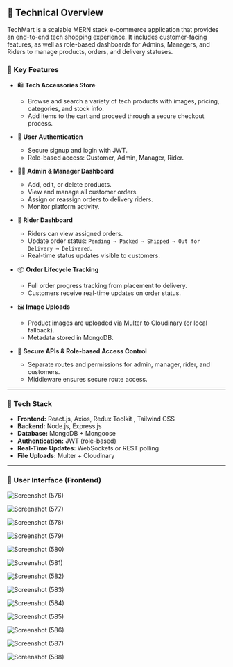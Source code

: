 ## 🔧 Technical Overview

TechMart is a scalable MERN stack e-commerce application that provides an end-to-end tech shopping experience. It includes customer-facing features, as well as role-based dashboards for Admins, Managers, and Riders to manage products, orders, and delivery statuses.

### 🚀 Key Features

- 🛍️ **Tech Accessories Store**

  - Browse and search a variety of tech products with images, pricing, categories, and stock info.
  - Add items to the cart and proceed through a secure checkout process.

- 👤 **User Authentication**

  - Secure signup and login with JWT.
  - Role-based access: Customer, Admin, Manager, Rider.

- 🧑‍💼 **Admin & Manager Dashboard**

  - Add, edit, or delete products.
  - View and manage all customer orders.
  - Assign or reassign orders to delivery riders.
  - Monitor platform activity.

- 🚴 **Rider Dashboard**

  - Riders can view assigned orders.
  - Update order status: `Pending → Packed → Shipped → Out for Delivery → Delivered`.
  - Real-time status updates visible to customers.

- 📦 **Order Lifecycle Tracking**

  - Full order progress tracking from placement to delivery.
  - Customers receive real-time updates on order status.

- 🖼️ **Image Uploads**

  - Product images are uploaded via Multer to Cloudinary (or local fallback).
  - Metadata stored in MongoDB.

- 🔐 **Secure APIs & Role-based Access Control**
  - Separate routes and permissions for admin, manager, rider, and customers.
  - Middleware ensures secure route access.

---

### 🧱 Tech Stack

- **Frontend:** React.js, Axios, Redux Toolkit , Tailwind CSS
- **Backend:** Node.js, Express.js
- **Database:** MongoDB + Mongoose
- **Authentication:** JWT (role-based)
- **Real-Time Updates:** WebSockets or REST polling
- **File Uploads:** Multer + Cloudinary

---

### 📂 User Interface (Frontend)

![Screenshot (576)](https://github.com/user-attachments/assets/499759cd-a7ed-40bc-a3ee-d8c4f76159d4)

![Screenshot (577)](https://github.com/user-attachments/assets/ee2c16b9-5706-47e1-913b-60bdff8710c7)

![Screenshot (578)](https://github.com/user-attachments/assets/4753f1e5-5213-4238-844a-a45465ce324b)

![Screenshot (579)](https://github.com/user-attachments/assets/09684298-5a49-474c-abd4-1dc436142612)

![Screenshot (580)](https://github.com/user-attachments/assets/8ebd1e88-8c77-4914-9c92-ae910dc55f0f)

![Screenshot (581)](https://github.com/user-attachments/assets/2813f451-aaf5-479a-9bc4-3155327ed34d)

![Screenshot (582)](https://github.com/user-attachments/assets/366373a2-abb3-45ce-98aa-4475d7046689)

![Screenshot (583)](https://github.com/user-attachments/assets/ccc3f273-de74-4be0-aa37-40d0300c7d2f)

![Screenshot (584)](https://github.com/user-attachments/assets/60eddf01-bc1b-4eba-872d-c4c0de74c0ed)

![Screenshot (585)](https://github.com/user-attachments/assets/d7ebcc9f-6795-4369-870d-b3267acd8893)

![Screenshot (586)](https://github.com/user-attachments/assets/9b64d5cd-f872-4cfb-a0db-c37f71542b4a)

![Screenshot (587)](https://github.com/user-attachments/assets/9f318abc-6d67-4a2b-b796-48f93132217d)

![Screenshot (588)](https://github.com/user-attachments/assets/0664aed6-0297-4fca-909d-9c5fb76dddff)
